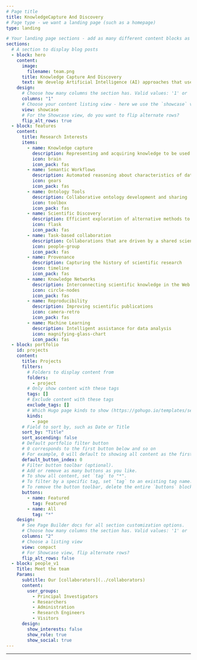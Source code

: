 ```yaml
---
# Page title
title: KnowledgeCapture And Discovery 
# Page type - we want a landing page (such as a homepage)
type: landing

# Your landing page sections - add as many different content blocks as you like
sections:
  # A section to display blog posts
  - block: hero
    content:
      image:
        filename: team.png
      title: Knowledge Capture And Discovery
      text: We develop Artificial Intelligence (AI) approaches that use knowledge to accelerate and innovate scientific discovery processes that are unnecessarily carried out manually and inefficiently today.
    design:
      # Choose how many columns the section has. Valid values: '1' or '2'.
      columns: "1"
      # Choose your content listing view - here we use the `showcase` view
      view: showcase
      # For the Showcase view, do you want to flip alternate rows?
      flip_alt_rows: true
  - block: features
    content:
      title: Research Interests
      items:
        - name: Knowledge capture
          description: Representing and acquiring knowledge to be used in AI systems
          icon: brain
          icon_pack: fas
        - name: Semantic Workflows
          description: Automated reasoning about characteristics of data and steps in computational experiments
          icon: gears
          icon_pack: fas
        - name: Ontology Tools
          description: Collaborative ontology development and sharing
          icon: toolbox
          icon_pack: fas
        - name: Scientific Discovery
          description: Efficient exploration of alternative methods to analyze data
          icon: flask
          icon_pack: fas
        - name: Task-based collaboration
          description: Collaborations that are driven by a shared scientific question
          icon: people-group
          icon_pack: fas
        - name: Provenance
          description: Capturing the history of scientific research
          icon: timeline
          icon_pack: fas
        - name: Knowledge Networks
          description: Interconnecting scientific knowledge in the Web
          icon: circle-nodes
          icon_pack: fas
        - name: Reproducibility
          description: Improving scientific publications
          icon: camera-retro
          icon_pack: fas
        - name: Machine Learning
          description: Intelligent assistance for data analysis
          icon: magnifying-glass-chart
          icon_pack: fas
  - block: portfolio
    id: projects
    content:
      title: Projects
      filters:
        # Folders to display content from
        folders:
          - project
        # Only show content with these tags
        tags: []
        # Exclude content with these tags
        exclude_tags: []
        # Which Hugo page kinds to show (https://gohugo.io/templates/section-templates/#page-kinds)
        kinds:
          - page
      # Field to sort by, such as Date or Title
      sort_by: "Title"
      sort_ascending: false
      # Default portfolio filter button
      # 0 corresponds to the first button below and so on
      # For example, 0 will default to showing all content as the first button below shows content with *any* tag
      default_button_index: 0
      # Filter button toolbar (optional).
      # Add or remove as many buttons as you like.
      # To show all content, set `tag` to "*".
      # To filter by a specific tag, set `tag` to an existing tag name.
      # To remove the button toolbar, delete the entire `buttons` block.
      buttons:
        - name: Featured
          tag: Featured
        - name: All
          tag: "*"
    design:
      # See Page Builder docs for all section customization options.
      # Choose how many columns the section has. Valid values: '1' or '2'.
      columns: "2"
      # Choose a listing view
      view: compact
      # For Showcase view, flip alternate rows?
      flip_alt_rows: false
  - block: people_v1
    Title: Meet the team
    Params:
      subtitle: Our [collaborators](../collaborators)
      content:
        user_groups:
          - Principal Investigators
          - Researchers
          - Administration
          - Research Engineers
          - Visitors
      design:
        show_interests: false
        show_role: true
        show_social: true
---
```


---
